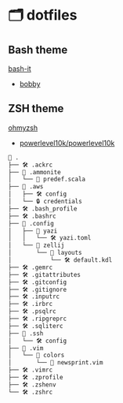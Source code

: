 # 🗂️ dotfiles

## Bash theme
[bash-it](https://github.com/Bash-it/bash-it)
* [bobby](https://github.com/Bash-it/bash-it/blob/master/themes/bobby/bobby.theme.bash)

## ZSH theme
[ohmyzsh](https://github.com/ohmyzsh/ohmyzsh)
* [powerlevel10k/powerlevel10k](https://github.com/romkatv/powerlevel10k)

```graphql
📁 .
├── 🛠️ .ackrc
├── 📁 .ammonite
│   └── 📄 predef.scala
├── 📁 .aws
│   ├── 🛠️ config
│   └── 🔒 credentials
├── 🛠️ .bash_profile
├── 🛠️ .bashrc
├── 📁 .config
│   ├── 📁 yazi
│   │   └── 🛠️ yazi.toml
│   └── 📁 zellij
│       └── 📁 layouts
│           └── 🛠️ default.kdl
├── 🛠️ .gemrc
├── 🛠️ .gitattributes
├── 🛠️ .gitconfig
├── 🛠️ .gitignore
├── 🛠️ .inputrc
├── 🛠️ .irbrc
├── 🛠️ .psqlrc
├── 🛠️ .ripgreprc
├── 🛠️ .sqliterc
├── 📁 .ssh
│   └── 🛠️ config
├── 📁 .vim
│   └── 📁 colors
│       └── 🎨 newsprint.vim
├── 🛠️ .vimrc
├── 🛠️ .zprofile
├── 🛠️ .zshenv
└── 🛠️ .zshrc
```
